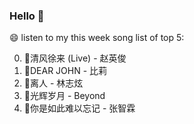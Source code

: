 ### Hello 👋

😄 listen to my this week song list of top 5:

0. 🌈清风徐来 (Live) - 赵英俊
1. 🌈DEAR JOHN - 比莉
2. 🌈离人 - 林志炫
3. 🌈光辉岁月 - Beyond
4. 🌈你是如此难以忘记 - 张智霖

